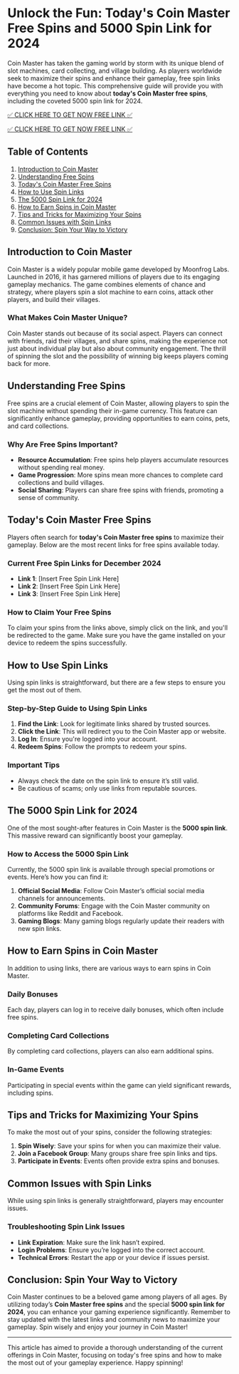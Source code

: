 # Unlock the Fun: Today's Coin Master Free Spins and 5000 Spin Link for 2024

Coin Master has taken the gaming world by storm with its unique blend of slot machines, card collecting, and village building. As players worldwide seek to maximize their spins and enhance their gameplay, free spin links have become a hot topic. This comprehensive guide will provide you with everything you need to know about **today's Coin Master free spins**, including the coveted 5000 spin link for 2024. 

[✅ CLICK HERE TO GET NOW FREE LINK ✅](https://todaylink.site/Coinspins/)


[✅ CLICK HERE TO GET NOW FREE LINK ✅](https://todaylink.site/Coinspins/)
## Table of Contents

1. [Introduction to Coin Master](#introduction-to-coin-master)
2. [Understanding Free Spins](#understanding-free-spins)
3. [Today's Coin Master Free Spins](#todays-coin-master-free-spins)
4. [How to Use Spin Links](#how-to-use-spin-links)
5. [The 5000 Spin Link for 2024](#the-5000-spin-link-for-2024)
6. [How to Earn Spins in Coin Master](#how-to-earn-spins-in-coin-master)
7. [Tips and Tricks for Maximizing Your Spins](#tips-and-tricks-for-maximizing-your-spins)
8. [Common Issues with Spin Links](#common-issues-with-spin-links)
9. [Conclusion: Spin Your Way to Victory](#conclusion-spin-your-way-to-victory)

## Introduction to Coin Master

Coin Master is a widely popular mobile game developed by Moonfrog Labs. Launched in 2016, it has garnered millions of players due to its engaging gameplay mechanics. The game combines elements of chance and strategy, where players spin a slot machine to earn coins, attack other players, and build their villages. 

### What Makes Coin Master Unique?

Coin Master stands out because of its social aspect. Players can connect with friends, raid their villages, and share spins, making the experience not just about individual play but also about community engagement. The thrill of spinning the slot and the possibility of winning big keeps players coming back for more.

## Understanding Free Spins

Free spins are a crucial element of Coin Master, allowing players to spin the slot machine without spending their in-game currency. This feature can significantly enhance gameplay, providing opportunities to earn coins, pets, and card collections.

### Why Are Free Spins Important?

- **Resource Accumulation**: Free spins help players accumulate resources without spending real money.
- **Game Progression**: More spins mean more chances to complete card collections and build villages.
- **Social Sharing**: Players can share free spins with friends, promoting a sense of community.

## Today's Coin Master Free Spins

Players often search for **today's Coin Master free spins** to maximize their gameplay. Below are the most recent links for free spins available today.

### Current Free Spin Links for December 2024

- **Link 1**: [Insert Free Spin Link Here]
- **Link 2**: [Insert Free Spin Link Here]
- **Link 3**: [Insert Free Spin Link Here]

### How to Claim Your Free Spins

To claim your spins from the links above, simply click on the link, and you'll be redirected to the game. Make sure you have the game installed on your device to redeem the spins successfully.

## How to Use Spin Links

Using spin links is straightforward, but there are a few steps to ensure you get the most out of them.

### Step-by-Step Guide to Using Spin Links

1. **Find the Link**: Look for legitimate links shared by trusted sources.
2. **Click the Link**: This will redirect you to the Coin Master app or website.
3. **Log In**: Ensure you're logged into your account.
4. **Redeem Spins**: Follow the prompts to redeem your spins.

### Important Tips

- Always check the date on the spin link to ensure it’s still valid.
- Be cautious of scams; only use links from reputable sources.

## The 5000 Spin Link for 2024

One of the most sought-after features in Coin Master is the **5000 spin link**. This massive reward can significantly boost your gameplay.

### How to Access the 5000 Spin Link

Currently, the 5000 spin link is available through special promotions or events. Here’s how you can find it:

1. **Official Social Media**: Follow Coin Master’s official social media channels for announcements.
2. **Community Forums**: Engage with the Coin Master community on platforms like Reddit and Facebook.
3. **Gaming Blogs**: Many gaming blogs regularly update their readers with new spin links.

## How to Earn Spins in Coin Master

In addition to using links, there are various ways to earn spins in Coin Master.

### Daily Bonuses

Each day, players can log in to receive daily bonuses, which often include free spins.

### Completing Card Collections

By completing card collections, players can also earn additional spins. 

### In-Game Events

Participating in special events within the game can yield significant rewards, including spins.

## Tips and Tricks for Maximizing Your Spins

To make the most out of your spins, consider the following strategies:

1. **Spin Wisely**: Save your spins for when you can maximize their value.
2. **Join a Facebook Group**: Many groups share free spin links and tips.
3. **Participate in Events**: Events often provide extra spins and bonuses.

## Common Issues with Spin Links

While using spin links is generally straightforward, players may encounter issues.

### Troubleshooting Spin Link Issues

- **Link Expiration**: Make sure the link hasn’t expired.
- **Login Problems**: Ensure you’re logged into the correct account.
- **Technical Errors**: Restart the app or your device if issues persist.

## Conclusion: Spin Your Way to Victory

Coin Master continues to be a beloved game among players of all ages. By utilizing today’s **Coin Master free spins** and the special **5000 spin link for 2024**, you can enhance your gaming experience significantly. Remember to stay updated with the latest links and community news to maximize your gameplay. Spin wisely and enjoy your journey in Coin Master! 

---

This article has aimed to provide a thorough understanding of the current offerings in Coin Master, focusing on today's free spins and how to make the most out of your gameplay experience. Happy spinning!
